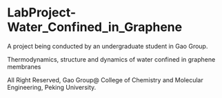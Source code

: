 # LabProject-Water_Confined_in_Graphene

A project being conducted by an undergraduate student in Gao Group.

Thermodynamics, structure and dynamics of water confined in graphene membranes

All Right Reserved, Gao Group@ College of Chemistry and Molecular Engineering, Peking University.
